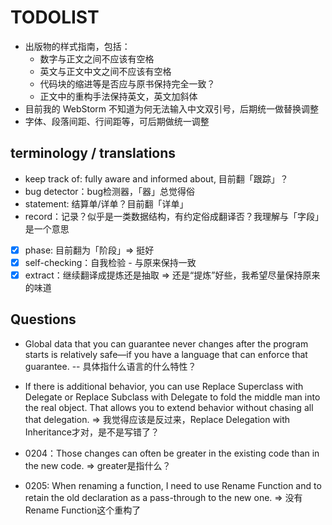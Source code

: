 # TODOLIST

* 出版物的样式指南，包括：
  * 数字与正文之间不应该有空格
  * 英文与正文中文之间不应该有空格
  * 代码块的缩进等是否应与原书保持完全一致？
  * 正文中的重构手法保持英文，英文加斜体
* 目前我的 WebStorm 不知道为何无法输入中文双引号，后期统一做替换调整
* 字体、段落间距、行间距等，可后期做统一调整

## terminology / translations 

* keep track of: fully aware and informed about, 目前翻「跟踪」？
* bug detector：bug检测器，「器」总觉得俗
* statement: 结算单/详单？目前翻「详单」
* record：记录？似乎是一类数据结构，有约定俗成翻译否？我理解与「字段」是一个意思
* [x] phase: 目前翻为「阶段」=> 挺好
* [x] self-checking：自我检验 - 与原来保持一致
* [x] extract：继续翻译成提炼还是抽取 => 还是“提炼”好些，我希望尽量保持原来的味道

## Questions

* Global data that you can guarantee never changes after the program starts is relatively safe—if you have a language that can enforce that guarantee. -- 具体指什么语言的什么特性？

* If there is additional behavior, you can use Replace Superclass with Delegate or Replace Subclass with Delegate to fold the middle man into the real object. That allows you to extend behavior without chasing all that delegation. => 我觉得应该是反过来，Replace Delegation with Inheritance才对，是不是写错了？

* 0204：Those changes can often be greater in the existing code than in the new code. => greater是指什么？

* 0205: When renaming a function, I need to use Rename Function and to retain the old declaration as a pass-through to the new one.  => 没有Rename Function这个重构了

